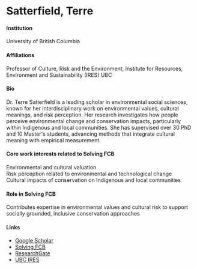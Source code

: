 # Satterfield, Terre

#### Institution

University of British Columbia

#### Affiliations

Professor of Culture, Risk and the Environment, Institute for Resources, Environment and Sustainability (IRES) UBC

#### Bio

Dr. Terre Satterfield is a leading scholar in environmental social sciences, known for her interdisciplinary work on environmental values, cultural meanings, and risk perception. Her research investigates how people perceive environmental change and conservation impacts, particularly within Indigenous and local communities. She has supervised over 30 PhD and 10 Master's students, advancing methods that integrate cultural meaning with empirical measurement.

#### Core work interests related to Solving FCB

Environmental and cultural valuation\
Risk perception related to environmental and technological change\
Cultural impacts of conservation on Indigenous and local communities

#### Role in Solving FCB

Contributes expertise in environmental values and cultural risk to support socially grounded, inclusive conservation approaches

#### Links

* [Google Scholar](https://scholar.google.com/citations?user=1nrd2msAAAAJ)
* [Solving FCB](https://solvingfcb.org/people/satterfield-t/)
* [ResearchGate](https://www.researchgate.net/profile/Terre-Satterfield)
* [UBC IRES](https://ires.ubc.ca/person/terre-satterfield/)
